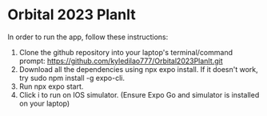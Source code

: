 # Orbital 2023 PlanIt #
In order to run the app, follow these instructions:
1. Clone the github repository into your laptop's terminal/command prompt: https://github.com/kyledilao777/Orbital2023PlanIt.git 
2. Download all the dependencies using npx expo install. If it doesn't work, try sudo npm install -g expo-cli. 
3. Run npx expo start.
4. Click i to run on IOS simulator. (Ensure Expo Go and simulator is installed on your laptop)
